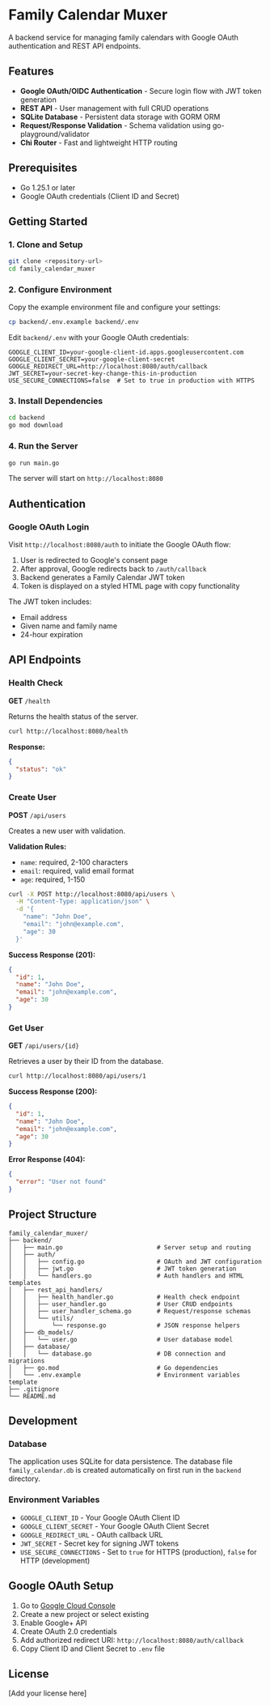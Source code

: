 # Family Calendar Muxer

A backend service for managing family calendars with Google OAuth authentication and REST API endpoints.

## Features

- **Google OAuth/OIDC Authentication** - Secure login flow with JWT token generation
- **REST API** - User management with full CRUD operations
- **SQLite Database** - Persistent data storage with GORM ORM
- **Request/Response Validation** - Schema validation using go-playground/validator
- **Chi Router** - Fast and lightweight HTTP routing

## Prerequisites

- Go 1.25.1 or later
- Google OAuth credentials (Client ID and Secret)

## Getting Started

### 1. Clone and Setup

```bash
git clone <repository-url>
cd family_calendar_muxer
```

### 2. Configure Environment

Copy the example environment file and configure your settings:

```bash
cp backend/.env.example backend/.env
```

Edit `backend/.env` with your Google OAuth credentials:

```env
GOOGLE_CLIENT_ID=your-google-client-id.apps.googleusercontent.com
GOOGLE_CLIENT_SECRET=your-google-client-secret
GOOGLE_REDIRECT_URL=http://localhost:8080/auth/callback
JWT_SECRET=your-secret-key-change-this-in-production
USE_SECURE_CONNECTIONS=false  # Set to true in production with HTTPS
```

### 3. Install Dependencies

```bash
cd backend
go mod download
```

### 4. Run the Server

```bash
go run main.go
```

The server will start on `http://localhost:8080`

## Authentication

### Google OAuth Login

Visit `http://localhost:8080/auth` to initiate the Google OAuth flow:

1. User is redirected to Google's consent page
2. After approval, Google redirects back to `/auth/callback`
3. Backend generates a Family Calendar JWT token
4. Token is displayed on a styled HTML page with copy functionality

The JWT token includes:
- Email address
- Given name and family name
- 24-hour expiration

## API Endpoints

### Health Check

**GET** `/health`

Returns the health status of the server.

```bash
curl http://localhost:8080/health
```

**Response:**
```json
{
  "status": "ok"
}
```

### Create User

**POST** `/api/users`

Creates a new user with validation.

**Validation Rules:**
- `name`: required, 2-100 characters
- `email`: required, valid email format
- `age`: required, 1-150

```bash
curl -X POST http://localhost:8080/api/users \
  -H "Content-Type: application/json" \
  -d '{
    "name": "John Doe",
    "email": "john@example.com",
    "age": 30
  }'
```

**Success Response (201):**
```json
{
  "id": 1,
  "name": "John Doe",
  "email": "john@example.com",
  "age": 30
}
```

### Get User

**GET** `/api/users/{id}`

Retrieves a user by their ID from the database.

```bash
curl http://localhost:8080/api/users/1
```

**Success Response (200):**
```json
{
  "id": 1,
  "name": "John Doe",
  "email": "john@example.com",
  "age": 30
}
```

**Error Response (404):**
```json
{
  "error": "User not found"
}
```

## Project Structure

```
family_calendar_muxer/
├── backend/
│   ├── main.go                          # Server setup and routing
│   ├── auth/
│   │   ├── config.go                    # OAuth and JWT configuration
│   │   ├── jwt.go                       # JWT token generation
│   │   └── handlers.go                  # Auth handlers and HTML templates
│   ├── rest_api_handlers/
│   │   ├── health_handler.go            # Health check endpoint
│   │   ├── user_handler.go              # User CRUD endpoints
│   │   ├── user_handler_schema.go       # Request/response schemas
│   │   └── utils/
│   │       └── response.go              # JSON response helpers
│   ├── db_models/
│   │   └── user.go                      # User database model
│   ├── database/
│   │   └── database.go                  # DB connection and migrations
│   ├── go.mod                           # Go dependencies
│   └── .env.example                     # Environment variables template
├── .gitignore
└── README.md
```

## Development

### Database

The application uses SQLite for data persistence. The database file `family_calendar.db` is created automatically on first run in the `backend` directory.

### Environment Variables

- `GOOGLE_CLIENT_ID` - Your Google OAuth Client ID
- `GOOGLE_CLIENT_SECRET` - Your Google OAuth Client Secret
- `GOOGLE_REDIRECT_URL` - OAuth callback URL
- `JWT_SECRET` - Secret key for signing JWT tokens
- `USE_SECURE_CONNECTIONS` - Set to `true` for HTTPS (production), `false` for HTTP (development)

## Google OAuth Setup

1. Go to [Google Cloud Console](https://console.cloud.google.com/)
2. Create a new project or select existing
3. Enable Google+ API
4. Create OAuth 2.0 credentials
5. Add authorized redirect URI: `http://localhost:8080/auth/callback`
6. Copy Client ID and Client Secret to `.env` file

## License

[Add your license here]
